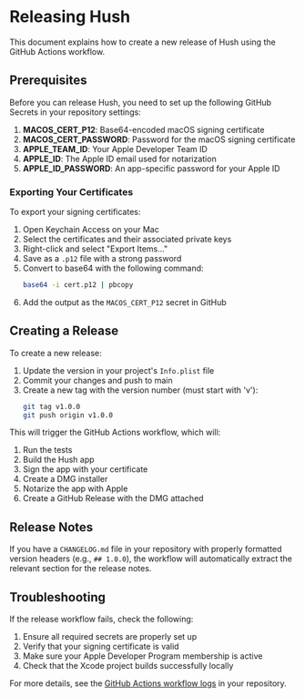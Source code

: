 # Releasing Hush

This document explains how to create a new release of Hush using the GitHub Actions workflow.

## Prerequisites

Before you can release Hush, you need to set up the following GitHub Secrets in your repository settings:

1. **MACOS_CERT_P12**: Base64-encoded macOS signing certificate
2. **MACOS_CERT_PASSWORD**: Password for the macOS signing certificate
3. **APPLE_TEAM_ID**: Your Apple Developer Team ID
4. **APPLE_ID**: The Apple ID email used for notarization
5. **APPLE_ID_PASSWORD**: An app-specific password for your Apple ID

### Exporting Your Certificates

To export your signing certificates:

1. Open Keychain Access on your Mac
2. Select the certificates and their associated private keys
3. Right-click and select "Export Items..."
4. Save as a `.p12` file with a strong password
5. Convert to base64 with the following command:
   ```sh
   base64 -i cert.p12 | pbcopy
   ```
6. Add the output as the `MACOS_CERT_P12` secret in GitHub

## Creating a Release

To create a new release:

1. Update the version in your project's `Info.plist` file
2. Commit your changes and push to main
3. Create a new tag with the version number (must start with 'v'):
   ```sh
   git tag v1.0.0
   git push origin v1.0.0
   ```

This will trigger the GitHub Actions workflow, which will:

1. Run the tests
2. Build the Hush app
3. Sign the app with your certificate
4. Create a DMG installer
5. Notarize the app with Apple
6. Create a GitHub Release with the DMG attached

## Release Notes

If you have a `CHANGELOG.md` file in your repository with properly formatted version headers (e.g., `## 1.0.0`), the workflow will automatically extract the relevant section for the release notes.

## Troubleshooting

If the release workflow fails, check the following:

1. Ensure all required secrets are properly set up
2. Verify that your signing certificate is valid
3. Make sure your Apple Developer Program membership is active
4. Check that the Xcode project builds successfully locally

For more details, see the [GitHub Actions workflow logs](../../actions) in your repository. 